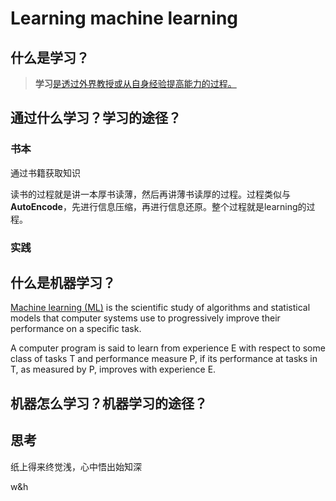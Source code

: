# Learning machine learning

## 什么是学习？

> **学习**[是透过外界教授或从自身经验提高能力的过程。](https://zh.wikipedia.org/wiki/学习)

## 通过什么学习？学习的途径？

### 书本

通过书籍获取知识

读书的过程就是讲一本厚书读薄，然后再讲薄书读厚的过程。过程类似与**AutoEncode**，先进行信息压缩，再进行信息还原。整个过程就是learning的过程。

### 实践

## 什么是机器学习？

[Machine learning \(ML\)](https://en.wikipedia.org/wiki/Machine_learning) is the scientific study of algorithms and statistical models that computer systems use to progressively improve their performance on a specific task.

A computer program is said to learn from experience E with respect to some class of tasks T and performance measure P, if its performance at tasks in T, as measured by P, improves with experience E.

## 机器怎么学习？机器学习的途径？

## 思考

纸上得来终觉浅，心中悟出始知深

w&h

